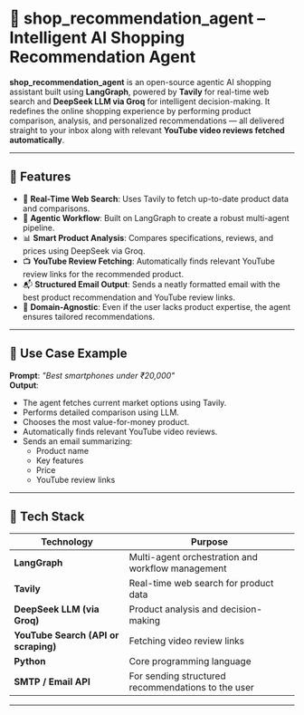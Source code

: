 # 🛒 shop_recommendation_agent – Intelligent AI Shopping Recommendation Agent

**shop_recommendation_agent** is an open-source agentic AI shopping assistant built using **LangGraph**, powered by **Tavily** for real-time web search and **DeepSeek LLM via Groq** for intelligent decision-making. It redefines the online shopping experience by performing product comparison, analysis, and personalized recommendations — all delivered straight to your inbox along with relevant **YouTube video reviews fetched automatically**.

---

## 🚀 Features

- 🔎 **Real-Time Web Search**: Uses Tavily to fetch up-to-date product data and comparisons.
- 🤖 **Agentic Workflow**: Built on LangGraph to create a robust multi-agent pipeline.
- 📊 **Smart Product Analysis**: Compares specifications, reviews, and prices using DeepSeek via Groq.
- 📺 **YouTube Review Fetching**: Automatically finds relevant YouTube review links for the recommended product.
- 📬 **Structured Email Output**: Sends a neatly formatted email with the best product recommendation and YouTube review links.
- 🧠 **Domain-Agnostic**: Even if the user lacks product expertise, the agent ensures tailored recommendations.

---

## 🧠 Use Case Example

**Prompt**: *"Best smartphones under ₹20,000"*  
**Output**:
- The agent fetches current market options using Tavily.
- Performs detailed comparison using LLM.
- Chooses the most value-for-money product.
- Automatically finds relevant YouTube video reviews.
- Sends an email summarizing:
  - Product name
  - Key features
  - Price
  - YouTube review links

---

## 🔧 Tech Stack

| Technology | Purpose |
|------------|---------|
| **LangGraph** | Multi-agent orchestration and workflow management |
| **Tavily** | Real-time web search for product data |
| **DeepSeek LLM (via Groq)** | Product analysis and decision-making |
| **YouTube Search (API or scraping)** | Fetching video review links |
| **Python** | Core programming language |
| **SMTP / Email API** | For sending structured recommendations to the user |

---
